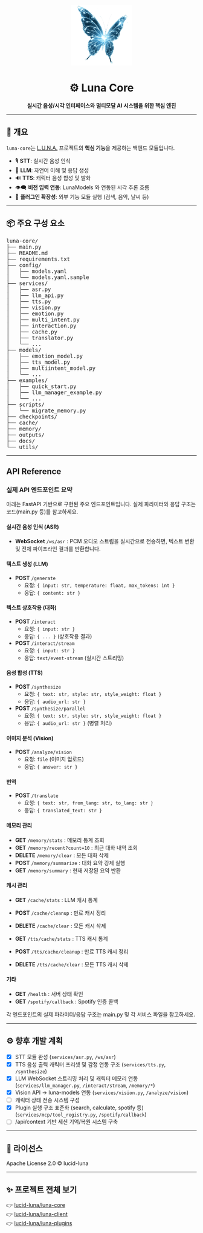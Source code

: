<p align="center">
  <img src="https://github.com/lucid-luna/.github/blob/main/profile/assets/Butterfly.png" width="160" alt="LUNA Logo"/>
</p>

<h1 align="center">⚙️ Luna Core</h1>
<p align="center">
  <b>실시간 음성/시각 인터페이스와 멀티모달 AI 시스템을 위한 핵심 엔진</b><br/>
</p>

---

## 🧠 개요

`luna-core`는 [L.U.N.A.](https://github.com/lucid-luna) 프로젝트의 **핵심 기능**을 제공하는 백엔드 모듈입니다.

- 🎙️ **STT**: 실시간 음성 인식
- 🧠 **LLM**: 자연어 이해 및 응답 생성
- 🔊 **TTS**: 캐릭터 음성 합성 및 발화
- 👁️‍🗨️ **비전 입력 연동**: LunaModels 와 연동된 시각 추론 흐름
- 🔌 **플러그인 확장성**: 외부 기능 모듈 실행 (검색, 음악, 날씨 등)

---

## 📦 주요 구성 요소

<pre>
luna-core/
├── main.py
├── README.md
├── requirements.txt
├── config/
│   ├── models.yaml
│   └── models.yaml.sample
├── services/
│   ├── asr.py
│   ├── llm_api.py
│   ├── tts.py
│   ├── vision.py
│   ├── emotion.py
│   ├── multi_intent.py
│   ├── interaction.py
│   ├── cache.py
│   ├── translator.py
│   └── ...
├── models/
│   ├── emotion_model.py
│   ├── tts_model.py
│   ├── multiintent_model.py
│   └── ...
├── examples/
│   ├── quick_start.py
│   ├── llm_manager_example.py
│   └── ...
├── scripts/
│   └── migrate_memory.py
├── checkpoints/
├── cache/
├── memory/
├── outputs/
├── docs/
└── utils/
</pre>

---

## API Reference

### 실제 API 엔드포인트 요약

아래는 FastAPI 기반으로 구현된 주요 엔드포인트입니다. 실제 파라미터와 응답 구조는 코드(main.py 등)를 참고하세요.

#### 실시간 음성 인식 (ASR)

- **WebSocket** `/ws/asr` : PCM 오디오 스트림을 실시간으로 전송하면, 텍스트 변환 및 전체 파이프라인 결과를 반환합니다.

#### 텍스트 생성 (LLM)

- **POST** `/generate`
    - 요청: `{ input: str, temperature: float, max_tokens: int }`
    - 응답: `{ content: str }`

#### 텍스트 상호작용 (대화)

- **POST** `/interact`
    - 요청: `{ input: str }`
    - 응답: `{ ... }` (상호작용 결과)
- **POST** `/interact/stream`
    - 요청: `{ input: str }`
    - 응답: `text/event-stream` (실시간 스트리밍)

#### 음성 합성 (TTS)

- **POST** `/synthesize`
    - 요청: `{ text: str, style: str, style_weight: float }`
    - 응답: `{ audio_url: str }`
- **POST** `/synthesize/parallel`
    - 요청: `{ text: str, style: str, style_weight: float }`
    - 응답: `{ audio_url: str }` (병렬 처리)

#### 이미지 분석 (Vision)

- **POST** `/analyze/vision`
    - 요청: `file` (이미지 업로드)
    - 응답: `{ answer: str }`

#### 번역

- **POST** `/translate`
    - 요청: `{ text: str, from_lang: str, to_lang: str }`
    - 응답: `{ translated_text: str }`

#### 메모리 관리

- **GET** `/memory/stats` : 메모리 통계 조회
- **GET** `/memory/recent?count=10` : 최근 대화 내역 조회
- **DELETE** `/memory/clear` : 모든 대화 삭제
- **POST** `/memory/summarize` : 대화 요약 강제 실행
- **GET** `/memory/summary` : 현재 저장된 요약 반환

#### 캐시 관리

- **GET** `/cache/stats` : LLM 캐시 통계
- **POST** `/cache/cleanup` : 만료 캐시 정리
- **DELETE** `/cache/clear` : 모든 캐시 삭제

- **GET** `/tts/cache/stats` : TTS 캐시 통계
- **POST** `/tts/cache/cleanup` : 만료 TTS 캐시 정리
- **DELETE** `/tts/cache/clear` : 모든 TTS 캐시 삭제

#### 기타

- **GET** `/health` : 서버 상태 확인
- **GET** `/spotify/callback` : Spotify 인증 콜백

각 엔드포인트의 실제 파라미터/응답 구조는 main.py 및 각 서비스 파일을 참고하세요.

---

## ⚙️ 향후 개발 계획

- [x] STT 모듈 완성 (`services/asr.py`, `/ws/asr`)
- [x] TTS 음성 출력 캐릭터 프리셋 및 감정 연동 구조 (`services/tts.py`, `/synthesize`)
- [x] LLM WebSocket 스트리밍 처리 및 캐릭터 메모리 연동 (`services/llm_manager.py`, `/interact/stream`, `/memory/*`)
- [x] Vision API → luna-models 연동 (`services/vision.py`, `/analyze/vision`)
- [ ] 캐릭터 상태 전송 시스템 구성
- [x] Plugin 실행 구조 표준화 (search, calculate, spotify 등) (`services/mcp/tool_registry.py`, `/spotify/callback`)
- [ ] /api/context 기반 세션 기억/복원 시스템 구축

---

## 🪪 라이선스

Apache License 2.0 © lucid-luna

---

## ✨ 프로젝트 전체 보기

👉 [lucid-luna/luna-core](https://github.com/lucid-luna/luna-core)  
👉 [lucid-luna/luna-client](https://github.com/lucid-luna/luna-client)  
👉 [lucid-luna/luna-plugins](https://github.com/lucid-luna/luna-plugins)
